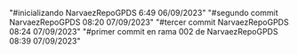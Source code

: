 "#inicializando NarvaezRepoGPDS 6:49 06/09/2023" 
"#segundo commit NarvaezRepoGPDS 08:20 07/09/2023" 
"#tercer commit NarvaezRepoGPDS 08:24 07/09/2023" 
"#primer commit en rama 002 de NarvaezRepoGPDS 08:39 07/09/2023"